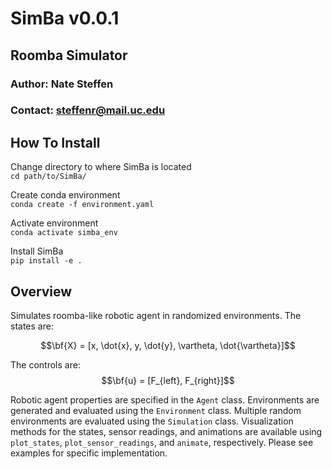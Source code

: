 # SimBa v0.0.1
## Roomba Simulator
### Author: Nate Steffen
### Contact: steffenr@mail.uc.edu


## How To Install
Change directory to where SimBa is located \
`cd path/to/SimBa/`

Create conda environment \
`conda create -f environment.yaml`

Activate environment \
`conda activate simba_env`

Install SimBa \
`pip install -e .`


## Overview
Simulates roomba-like robotic agent in randomized environments. The
states are:

$$\bf{X} = [x, \dot{x}, y, \dot{y}, \vartheta, \dot{\vartheta}]$$

The controls are:
$$\bf{u} = [F_{left}, F_{right}]$$

Robotic agent properties are specified in the `Agent` class.
Environments are generated and evaluated using the `Environment` class.
Multiple random environments are evaluated using the `Simulation` class.
Visualization methods for the states, sensor readings, and animations
are available using `plot_states`, `plot_sensor_readings`, and 
`animate`, respectively. Please see examples for specific implementation.
